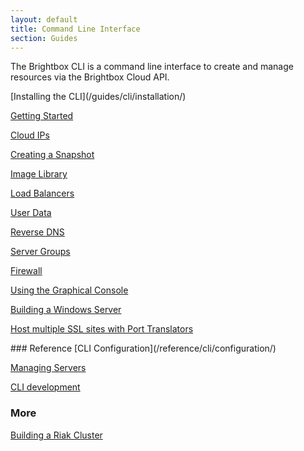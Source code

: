 ```yaml
---
layout: default
title: Command Line Interface
section: Guides
---
```


The Brightbox CLI is a command line interface to create and manage
resources via the Brightbox Cloud API.

<div class="grid_11 alpha" markdown="1">
[Installing the CLI](/guides/cli/installation/)

[Getting Started](/guides/cli/getting-started/)

[Cloud IPs](/guides/cli/cloud-ips/)

[Creating a Snapshot](/guides/cli/create-a-snapshot/)

[Image Library](/guides/cli/image-library/)

[Load Balancers](/guides/cli/load-balancers/)

[User Data](/guides/cli/user-data/)

[Reverse DNS](/guides/cli/reverse-dns/)

[Server Groups](/guides/cli/server-groups/)

[Firewall](/guides/cli/firewall/)

[Using the Graphical Console](/guides/cli/graphical-console/)

[Building a Windows Server](/guides/cli/windows-servers/)

[Host multiple SSL sites with Port Translators](/guides/cli/port-translation/)
</div>

<div class="grid_11 prefix_2" markdown="1">
### Reference
[CLI Configuration](/reference/cli/configuration/)

[Managing Servers](/reference/cli/servers/)

[CLI development](/reference/cli/development/)

### More
[Building a Riak Cluster](/guides/cli/riak-cluster/)
</div>
